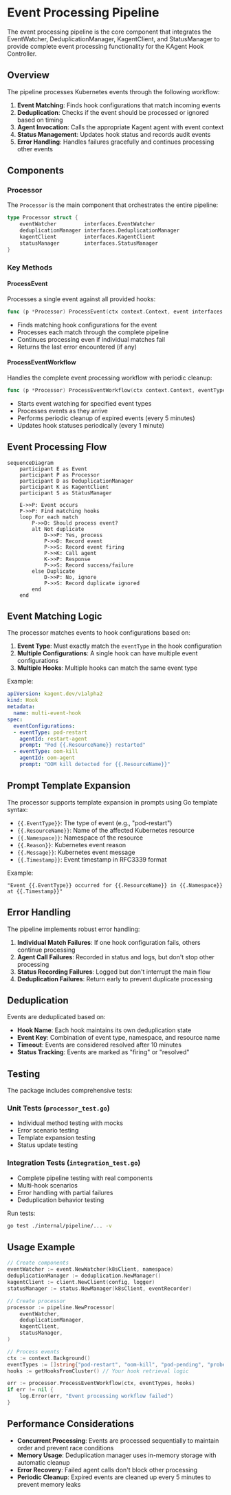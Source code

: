 # Event Processing Pipeline

The event processing pipeline is the core component that integrates the EventWatcher, DeduplicationManager, KagentClient, and StatusManager to provide complete event processing functionality for the KAgent Hook Controller.

## Overview

The pipeline processes Kubernetes events through the following workflow:

1. **Event Matching**: Finds hook configurations that match incoming events
2. **Deduplication**: Checks if the event should be processed or ignored based on timing
3. **Agent Invocation**: Calls the appropriate Kagent agent with event context
4. **Status Management**: Updates hook status and records audit events
5. **Error Handling**: Handles failures gracefully and continues processing other events

## Components

### Processor

The `Processor` is the main component that orchestrates the entire pipeline:

```go
type Processor struct {
    eventWatcher         interfaces.EventWatcher
    deduplicationManager interfaces.DeduplicationManager
    kagentClient         interfaces.KagentClient
    statusManager        interfaces.StatusManager
}
```

### Key Methods

#### ProcessEvent

Processes a single event against all provided hooks:

```go
func (p *Processor) ProcessEvent(ctx context.Context, event interfaces.Event, hooks []*v1alpha2.Hook) error
```

- Finds matching hook configurations for the event
- Processes each match through the complete pipeline
- Continues processing even if individual matches fail
- Returns the last error encountered (if any)

#### ProcessEventWorkflow

Handles the complete event processing workflow with periodic cleanup:

```go
func (p *Processor) ProcessEventWorkflow(ctx context.Context, eventTypes []string, hooks []*v1alpha2.Hook) error
```

- Starts event watching for specified event types
- Processes events as they arrive
- Performs periodic cleanup of expired events (every 5 minutes)
- Updates hook statuses periodically (every 1 minute)

## Event Processing Flow

```mermaid
sequenceDiagram
    participant E as Event
    participant P as Processor
    participant D as DeduplicationManager
    participant K as KagentClient
    participant S as StatusManager
    
    E->>P: Event occurs
    P->>P: Find matching hooks
    loop For each match
        P->>D: Should process event?
        alt Not duplicate
            D->>P: Yes, process
            P->>D: Record event
            P->>S: Record event firing
            P->>K: Call agent
            K->>P: Response
            P->>S: Record success/failure
        else Duplicate
            D->>P: No, ignore
            P->>S: Record duplicate ignored
        end
    end
```

## Event Matching Logic

The processor matches events to hook configurations based on:

1. **Event Type**: Must exactly match the `eventType` in the hook configuration
2. **Multiple Configurations**: A single hook can have multiple event configurations
3. **Multiple Hooks**: Multiple hooks can match the same event type

Example:
```yaml
apiVersion: kagent.dev/v1alpha2
kind: Hook
metadata:
  name: multi-event-hook
spec:
  eventConfigurations:
  - eventType: pod-restart
    agentId: restart-agent
    prompt: "Pod {{.ResourceName}} restarted"
  - eventType: oom-kill
    agentId: oom-agent
    prompt: "OOM kill detected for {{.ResourceName}}"
```

## Prompt Template Expansion

The processor supports template expansion in prompts using Go template syntax:

- `{{.EventType}}`: The type of event (e.g., "pod-restart")
- `{{.ResourceName}}`: Name of the affected Kubernetes resource
- `{{.Namespace}}`: Namespace of the resource
- `{{.Reason}}`: Kubernetes event reason
- `{{.Message}}`: Kubernetes event message
- `{{.Timestamp}}`: Event timestamp in RFC3339 format

Example:
```
"Event {{.EventType}} occurred for {{.ResourceName}} in {{.Namespace}} at {{.Timestamp}}"
```

## Error Handling

The pipeline implements robust error handling:

1. **Individual Match Failures**: If one hook configuration fails, others continue processing
2. **Agent Call Failures**: Recorded in status and logs, but don't stop other processing
3. **Status Recording Failures**: Logged but don't interrupt the main flow
4. **Deduplication Failures**: Return early to prevent duplicate processing

## Deduplication

Events are deduplicated based on:

- **Hook Name**: Each hook maintains its own deduplication state
- **Event Key**: Combination of event type, namespace, and resource name
- **Timeout**: Events are considered resolved after 10 minutes
- **Status Tracking**: Events are marked as "firing" or "resolved"

## Testing

The package includes comprehensive tests:

### Unit Tests (`processor_test.go`)
- Individual method testing with mocks
- Error scenario testing
- Template expansion testing
- Status update testing

### Integration Tests (`integration_test.go`)
- Complete pipeline testing with real components
- Multi-hook scenarios
- Error handling with partial failures
- Deduplication behavior testing

Run tests:
```bash
go test ./internal/pipeline/... -v
```

## Usage Example

```go
// Create components
eventWatcher := event.NewWatcher(k8sClient, namespace)
deduplicationManager := deduplication.NewManager()
kagentClient := client.NewClient(config, logger)
statusManager := status.NewManager(k8sClient, eventRecorder)

// Create processor
processor := pipeline.NewProcessor(
    eventWatcher,
    deduplicationManager,
    kagentClient,
    statusManager,
)

// Process events
ctx := context.Background()
eventTypes := []string{"pod-restart", "oom-kill", "pod-pending", "probe-failed"}
hooks := getHooksFromCluster() // Your hook retrieval logic

err := processor.ProcessEventWorkflow(ctx, eventTypes, hooks)
if err != nil {
    log.Error(err, "Event processing workflow failed")
}
```

## Performance Considerations

- **Concurrent Processing**: Events are processed sequentially to maintain order and prevent race conditions
- **Memory Usage**: Deduplication manager uses in-memory storage with automatic cleanup
- **Error Recovery**: Failed agent calls don't block other processing
- **Periodic Cleanup**: Expired events are cleaned up every 5 minutes to prevent memory leaks